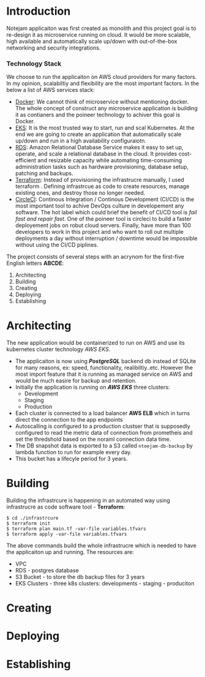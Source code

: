 # Introduction #
Notejam applicaiton was first created as monolith and this project goal is to re-design it as microservice running on cloud. It would be more scalable, high available and automatically scale up/down with out-of-the-box networking and security integrations.
### Technology Stack ###
We choose to run the applicaiton on AWS cloud providers for many factors. In my opinion, scalabiltiy and flexibility are the most important factors. In the below a list of AWS services stack:
* [Docker](https://www.docker.com/): We cannot think of microservice without mentioning docker. The whole concept of construct any microservice application is building it as contianers and the poineer technology to achiver this goal is Docker.
* [EKS](https://aws.amazon.com/eks/): It is the most trusted way to start, run and scal Kubernetes. At the end we are going to create an application that automatically scale up/down and run in a high availability configuraiotn.
* [RDS](https://aws.amazon.com/rds/?p=pm&c=db&z=3): Amazon Relational Database Service makes it easy to set up, operate, and scale a relational database in the cloud. It provides cost-efficient and resizable capacity while automating time-consuming administration tasks such as hardware provisioning, database setup, patching and backups.
* [Terraform](https://www.terraform.io/): Instead of provisioning the infrastrucre manually, I used terraform . Defining infrastrcue as code to create resources, manage existing ones, and destroy those no longer needed.
* [CircleCI](https://circleci.com): Continous Integration / Continous Development (CI/CD) is the most important tool to achive DevOps culture in developement any software. The hot label which could brief the benefit of CI/CD tool is *fail fast and repair fast*. One of the poineer tool is circleci to build a faster deployement jobs on robut cloud servers. Finally, have more than 100 developers to work in this project and who want to roll out multiple deployments a day without interruption / downtime would be impossible without using the CI/CD piplines.

The project consists of several steps with an acrynom for the first-five English letters **ABCDE**:
1. Architecting
2. Building
3. Creating
4. Deploying
5. Establishing
# Architecting #
The new application would be containerized to run on AWS and use its kubernetes cluster technology _AWS EKS_.
* The applicaiton is now using ***PostgreSQL*** backend db instead of SQLite for many reasons, ex: speed, functionality, realibiltiy..etc. However the most import feature that it is running as managed service on AWS and would be much easire for backup and retention.
* Initially the application is running on ***AWS EKS*** three clusters:
    - Development
    - Staging
    - Production
* Each cluster is connected to a load balancer **AWS ELB** which in turns direct the connection to the app endpoints
* Autoscalling is configured to a production clustser that is supposedly configured to read the metric data of connection from prometheis and set the thredshold based on the noraml connection data time.
* The DB snapshot data is exported to a S3 called `ntoejam-db-backup` by lambda function to run for example every day.
* This bucket has a lifecyle period for 3 years.
# Building #
Building the infrastrcure is happening in an automated way using infrastrucre as code software tool - **Terraform**:
``` 
$ cd ./infrastrcure
$ terraform init
$ terraform plan main.tf -var-file variables.tfvars
$ terraform apply -var-file variables.tfvars
```
The above commands build the whole infrastrucre which is needed to have the applicaiton up and running. The resources are:
* VPC 
* RDS - postgres database
* S3 Bucket - to store the db backup files for 3 years 
* EKS Clusters - three k8s clusters: developments - staging - produciton
# Creating #
# Deploying #
# Establishing #




